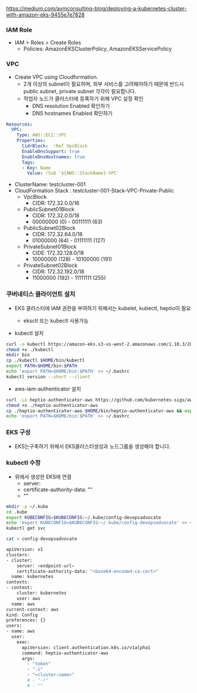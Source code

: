 
https://medium.com/avmconsulting-blog/deploying-a-kubernetes-cluster-with-amazon-eks-9455e7e7828


### IAM Role

- IAM > Roles > Create Roles
  - Policies: AmazonEKSClusterPolicy, AmazonEKSServicePolicy

### VPC

- Create VPC using Cloudformation.
  - 2개 이상의 subnet이 필요하며, 외부 서비스를 고려해야하기 때문에 반드시 public subnet, private subnet 각각이 필요합니다.
  - 작업자 노드가 클러스터에 등록하기 위해 VPC 설정 확인
    - DNS resolution Enabled 확인하기
    - DNS hostnames Enabled 확인하기
  

```yaml
Resources:
  VPC:
    Type: AWS::EC2::VPC
    Properties:
      CidrBlock:  !Ref VpcBlock
      EnableDnsSupport: true
      EnableDnsHostnames: true
      Tags:
      - Key: Name
        Value: !Sub '${AWS::StackName}-VPC'
```


- ClusterName: testcluster-001
- CloudFormation Stack : testcluster-001-Stack-VPC-Private-Public
  - VpcBlock
    - CIDR: 172.32.0.0/16
  - PublicSubnet01Block
    - CIDR: 172.32.0.0/18
    - 00000000 (0)  - 00111111 (63)
  - PublicSubnet02Block
    - CIDR: 172.32.64.0/18
    - 01000000 (64) - 01111111 (127)
  - PrivateSubnet01Block
    - CIDE: 172.32.128.0/18
    - 10000000 (128) - 10100000 (191)
  - PrivateSubnet02Block
    - CIDR: 172.32.192.0/18
    - 11000000 (192) - 11111111 (255)

### 쿠버네티스 클라이언트 설치

- EKS 클러스터에 IAM 권한을 부여하기 위해서는 kubelet, kubectl, heptio이 필요
  - eksctl 또는 kubectl 사용가능

- kubectl 설치

```sh
curl -o kubectl https://amazon-eks.s3-us-west-2.amazonaws.com/1.10.3/2018-06-05/bin/linux/amd64/kubectl
chmod +x ./kubectl
mkdir bin
cp ./kubectl $HOME/bin/kubectl
export PATH=$HOME/bin:$PATH
echo 'export PATH=$HOME/bin:$PATH' >> ~/.bashrc
kubectl version --short --client
```

- aws-iam-authenticator 설치

```sh
curl -Lo heptio-authenticator-aws https://github.com/kubernetes-sigs/aws-iam-authenticator/releases/download/v0.5.9/aws-iam-authenticator_0.5.9_linux_amd64
chmod +x ./heptio-authenticator-aws
cp ./heptio-authenticator-aws $HOME/bin/heptio-authenticator-aws && export PATH=$HOME/bin:$PATH
echo 'export PATH=$HOME/bin:$PATH' >> ~/.bashrc
```

### EKS 구성

- EKS는구축하기 위해서 EKS클러스터생성과 노드그룹을 생성해야 합니다.

### kubectl 수정

- 위에서 생성한 EKS에 연결
  - server: <endpoint-url>
  - certificate-authority-data: "<base64-encoded-ca-cert>"
  - "<cluster-name>"

```sh
mkdir -p ~/.kube
cd .kube
export KUBECONFIG=$KUBECONFIG:~/.kube/config-devopsadvocate
echo 'export KUBECONFIG=$KUBECONFIG:~/.kube/config-devopsadvocate' >> ~/.bashrc
kubectl get svc

cat > config-devopsadvocate

apiVersion: v1
clusters:
- cluster:
    server: <endpoint-url>
    certificate-authority-data: "<base64-encoded-ca-cert>"
  name: kubernetes
contexts:
- context:
    cluster: kubernetes
    user: aws
  name: aws
current-context: aws
kind: Config
preferences: {}
users:
- name: aws
  user:
    exec:
      apiVersion: client.authentication.k8s.io/v1alpha1
      command: heptio-authenticator-aws
      args:
        - "token"
        - "-i"
        - "<cluster-name>"
        # - "-r"
        # - ""
```



